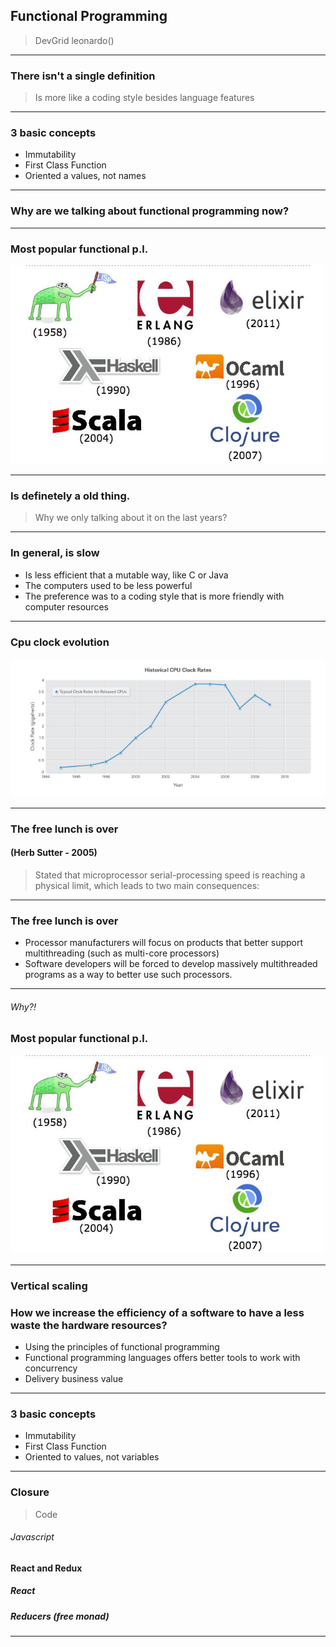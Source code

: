 ## Functional Programming

>DevGrid
>leonardo()

---

### There isn't a single definition

>Is more like a coding style besides language features

---

### 3 basic concepts

* Immutability
* First Class Function
* Oriented a values, not names

---

### Why are we talking about functional programming now?

---

### Most popular functional p.l.
![PL](/assets/functional_lg.jpg)

---

### Is definetely a old thing.

> Why we only talking about it on the last years?

---

### In general, is slow

* Is less efficient that a mutable way, like C or Java
* The computers used to be less powerful
* The preference was to a coding style that is more friendly with computer resources

---

### Cpu clock evolution
![Clock Evolution](/assets/cpu_clocks.jpg)

---

### The free lunch is over
#### (Herb Sutter - 2005)

> Stated that microprocessor serial-processing speed is reaching a physical limit, which leads to two main consequences:

---

### The free lunch is over

* Processor manufacturers will focus on products that better support multithreading (such as multi-core processors)
* Software developers will be forced to develop massively multithreaded programs as a way to better use such processors.

---

###### Why?!
### Most popular functional p.l.
![PL](/assets/functional_lg.jpg)

---

### Vertical scaling
### How we increase the efficiency of a software to have a less waste the hardware resources?

* Using the principles of functional programming
* Functional programming languages offers better tools to work with concurrency
* Delivery business value

---

### 3 basic concepts

* Immutability
* First Class Function
* Oriented to values, not variables

---

### Closure

> Code


###### Javascript

#### React and Redux
##### React
>

##### Reducers (free monad)
>

---

